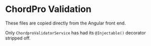 # ChordPro Validation

These files are copied directly from the Angular front end.

Only `ChordproValidatorService` has had its `@Injectable()` decorator stripped off.
